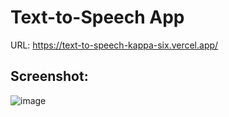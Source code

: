 # Text-to-Speech App
 URL: https://text-to-speech-kappa-six.vercel.app/

## Screenshot:

![image](https://github.com/user-attachments/assets/feebbedb-b706-41bb-8ba9-07de76172e50)

